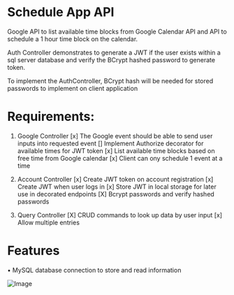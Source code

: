 # Schedule App API

Google API to list available time blocks from Google Calendar API and API to schedule a 1 hour time block on the calendar.

Auth Controller demonstrates to generate a JWT if the user exists within a sql server database and verify the BCrypt hashed password to generate token.

To implement the AuthController, BCrypt hash will be needed for stored passwords to implement on client application 


# Requirements:

1. Google Controller
[x] The Google event should be able to send user inputs into requested event
[] Implement Authorize decorator for available times for JWT token
[x] List available time blocks based on free time from Google calendar
[x] Client can ony schedule 1 event at a time

2. Account Controller
[x] Create JWT token on account registration
[x] Create JWT when user logs in
[x] Store JWT in local storage for later use in decorated endpoints
[X] Bcrypt passwords and verify hashed passwords

3. Query Controller
[X] CRUD commands to look up data by user input
[x] Allow multiple entries

# Features
• MySQL database connection to store and read information


![Image](C:\Users\bich\OneDrive\Pictures\landing.png?raw=true)
  
